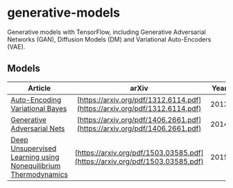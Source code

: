 # generative-models
Generative models with TensorFlow, including Generative Adversarial Networks (GAN), Diffusion Models (DM) and Variational Auto-Encoders (VAE).

## Models
| Article | arXiv | Year |  Type |
|---    |:-:    |:-:    |:-:    |
| [Auto-Encoding Variational Bayes](src/vae/auto-encoding-variational-bayes) | [https://arxiv.org/pdf/1312.6114.pdf](https://arxiv.org/pdf/1312.6114.pdf) | 2013 | VAE |
| [Generative Adversarial Nets](src/gan/generative-adversarial-nets) | [https://arxiv.org/pdf/1406.2661.pdf](https://arxiv.org/pdf/1406.2661.pdf) | 2014 | GAN |
| [Deep Unsupervised Learning using Nonequilibrium Thermodynamics](src/diffusion/deep-unsupervised-learning-nonequilibrium-thermodynamics) | [https://arxiv.org/pdf/1503.03585.pdf](https://arxiv.org/pdf/1503.03585.pdf) | 2015 | DM |
